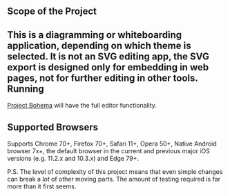 Scope of the Project
--------------------
This is a diagramming or whiteboarding application, depending on which theme is selected. It is not an SVG editing app, the SVG export is designed only for embedding in web pages, not for further editing in other tools.
Running
-------
[Project Bohema](https://markolden.github.io/src/main/webapp/index.html) will have the full editor functionality.

Supported Browsers
------------------
Supports Chrome 70+, Firefox 70+, Safari 11+, Opera 50+, Native Android browser 7x+, the default browser in the current and previous major iOS versions (e.g. 11.2.x and 10.3.x) and Edge 79+.


P.S. The level of complexity of this project means that even simple changes 
can break a _lot_ of other moving parts. The amount of testing required 
is far more than it first seems.

